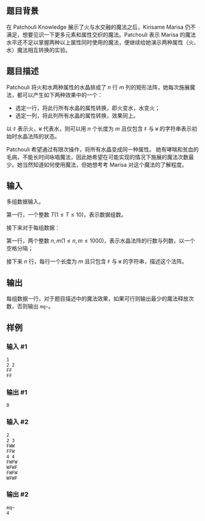 ## 题目背景

在 Patchouli Knowledge 展示了火与水交融的魔法之后，Kirisame Marisa 仍不满足，想要见识一下更多元素和属性交织的魔法。Patchouli 表示 Marisa 的魔法水平还不足以掌握两种以上属性同时使用的魔法，便继续给她演示两种属性（火、水）魔法相互转换的实验。

## 题目描述

Patchouli 将火和水两种属性的水晶排成了 $n$ 行 $m$ 列的矩形法阵，她每次施展魔法，都可以产生如下两种效果中的一个：

+ 选定一行，将此行所有水晶的属性转换，即火变水，水变火；
+ 选定一列，将此列所有水晶的属性转换，效果同上。

以 `F` 表示火，`W` 代表水，则可以用 $n$ 个长度为 $m$ 且仅包含 `F` 与 `W` 的字符串表示初始时水晶法阵的状态。

Patchouli 希望通过有限次操作，将所有水晶变成同一种属性。 她有哮喘和贫血的毛病，不能长时间咏唱魔法，因此她希望在可能实现的情况下施展的魔法次数最少。她当然知道如何使用魔法，但她想考考 Marisa 对这个魔法的了解程度。

## 输入
多组数据输入。

第一行，一个整数 $T(1\leq T\leq 10)$，表示数据组数。

接下来对于每组数据：

第一行，两个整数 $n,m(1\leq n,m\leq 1000)$，表示水晶法阵的行数与列数，以一个空格分隔；

接下来 $n$ 行，每行一个长度为 $m$ 且只包含 `F` 与 `W` 的字符串，描述这个法阵。

## 输出
每组数据一行，对于题目描述中的魔法效果，如果可行则输出最少的魔法释放次数，否则输出 `mq~`。

## 样例
### 输入 #1
    1
    2 2
    FF
    FF
### 输出 #1
    0
### 输入 #2
    2
    2 3
    FWW
    FFW
    4 4
    FWFW
    WFWF
    FWFW
    WFWF
### 输出 #2
    mq~
    4